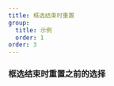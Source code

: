 ```yaml
---
title: 框选结束时重置
group:
  title: 示例
  order: 1
order: 3
---
```


### 框选结束时重置之前的选择

<code src="../examples/reset-at-end.tsx"></code>
